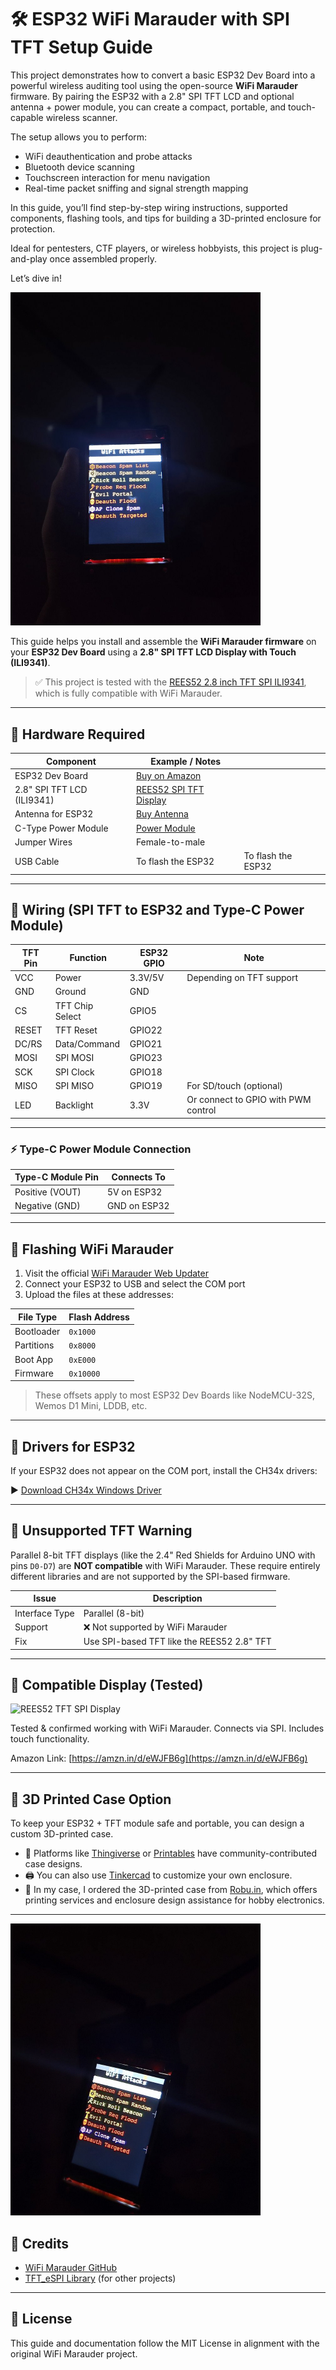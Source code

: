 # 🛠️ ESP32 WiFi Marauder with SPI TFT Setup Guide

This project demonstrates how to convert a basic ESP32 Dev Board into a powerful wireless auditing tool using the open-source **WiFi Marauder** firmware. By pairing the ESP32 with a 2.8" SPI TFT LCD and optional antenna + power module, you can create a compact, portable, and touch-capable wireless scanner.

The setup allows you to perform:

* WiFi deauthentication and probe attacks
* Bluetooth device scanning
* Touchscreen interaction for menu navigation
* Real-time packet sniffing and signal strength mapping

In this guide, you’ll find step-by-step wiring instructions, supported components, flashing tools, and tips for building a 3D-printed enclosure for protection.

Ideal for pentesters, CTF players, or wireless hobbyists, this project is plug-and-play once assembled properly.

Let’s dive in!

<img src="WiFi_Attack_Menu_1.jpg" width="400">

This guide helps you install and assemble the **WiFi Marauder firmware** on your **ESP32 Dev Board** using a **2.8" SPI TFT LCD Display with Touch (ILI9341)**.

> ✅ This project is tested with the [REES52 2.8 inch TFT SPI ILI9341](https://amzn.in/d/eWJFB6g), which is fully compatible with WiFi Marauder.

---

## 🧩 Hardware Required

| Component                  | Example / Notes                                     |                    |
| -------------------------- | --------------------------------------------------- | ------------------ |
| ESP32 Dev Board            | [Buy on Amazon](https://amzn.in/d/fklWb1S)          |                    |
| 2.8" SPI TFT LCD (ILI9341) | [REES52 SPI TFT Display](https://amzn.in/d/eWJFB6g) |                    |
| Antenna for ESP32          | [Buy Antenna](https://amzn.in/d/fNsxlLy)            |                    |
| C-Type Power Module        | [Power Module](https://amzn.in/d/gkDIozV)           |                    |
| Jumper Wires               | Female-to-male                                      |                    |
| USB Cable                  | To flash the ESP32                                  | To flash the ESP32 |

---

## 🔌 Wiring (SPI TFT to ESP32 and Type-C Power Module)

| TFT Pin | Function        | ESP32 GPIO | Note                                |
| ------- | --------------- | ---------- | ----------------------------------- |
| VCC     | Power           | 3.3V/5V    | Depending on TFT support            |
| GND     | Ground          | GND        |                                     |
| CS      | TFT Chip Select | GPIO5      |                                     |
| RESET   | TFT Reset       | GPIO22     |                                     |
| DC/RS   | Data/Command    | GPIO21     |                                     |
| MOSI    | SPI MOSI        | GPIO23     |                                     |
| SCK     | SPI Clock       | GPIO18     |                                     |
| MISO    | SPI MISO        | GPIO19     | For SD/touch (optional)             |
| LED     | Backlight       | 3.3V       | Or connect to GPIO with PWM control |

---

### ⚡ Type-C Power Module Connection

| Type-C Module Pin | Connects To  |
| ----------------- | ------------ |
| Positive (VOUT)   | 5V on ESP32  |
| Negative (GND)    | GND on ESP32 |

---

## 🚀 Flashing WiFi Marauder

1. Visit the official [WiFi Marauder Web Updater](https://github.com/justcallmekoko/ESP32Marauder/wiki/update-firmware#using-spacehuhn-web-updater)
2. Connect your ESP32 to USB and select the COM port
3. Upload the files at these addresses:

| File Type  | Flash Address |
| ---------- | ------------- |
| Bootloader | `0x1000`      |
| Partitions | `0x8000`      |
| Boot App   | `0xE000`      |
| Firmware   | `0x10000`     |

> These offsets apply to most ESP32 Dev Boards like NodeMCU-32S, Wemos D1 Mini, LDDB, etc.

---

## 🔧 Drivers for ESP32

If your ESP32 does not appear on the COM port, install the CH34x drivers:

▶️ [Download CH34x Windows Driver](https://github.com/justcallmekoko/ESP32Marauder/blob/master/Drivers/CH34x_Install_Windows_v3_4.EXE)

---

## 🛑 Unsupported TFT Warning

Parallel 8-bit TFT displays (like the 2.4" Red Shields for Arduino UNO with pins `D0-D7`) are **NOT compatible** with WiFi Marauder. These require entirely different libraries and are not supported by the SPI-based firmware.

| Issue          | Description                                |
| -------------- | ------------------------------------------ |
| Interface Type | Parallel (8-bit)                           |
| Support        | ❌ Not supported by WiFi Marauder           |
| Fix            | Use SPI-based TFT like the REES52 2.8" TFT |

---

## 📸 Compatible Display (Tested)

![REES52 TFT SPI Display](attachments/rees52-2.8-tft.jpg)

Tested & confirmed working with WiFi Marauder. Connects via SPI. Includes touch functionality.

Amazon Link: [https://amzn.in/d/eWJFB6g](https://amzn.in/d/eWJFB6g)

---

## 🧱 3D Printed Case Option

To keep your ESP32 + TFT module safe and portable, you can design a custom 3D-printed case.

* 🔧 Platforms like [Thingiverse](https://www.thingiverse.com/) or [Printables](https://www.printables.com/) have community-contributed case designs.
* 🖨️ You can also use [Tinkercad](https://www.tinkercad.com/) to customize your own enclosure.
* 🛒 In my case, I ordered the 3D-printed case from [Robu.in](https://robu.in/), which offers printing services and enclosure design assistance for hobby electronics.

---
<img src="WiFi_Attack_Menu_2.jpg" width="400">

## 🙌 Credits

* [WiFi Marauder GitHub](https://github.com/justcallmekoko/ESP32Marauder)
* [TFT\_eSPI Library](https://github.com/Bodmer/TFT_eSPI) (for other projects)

---

## 🧾 License

This guide and documentation follow the MIT License in alignment with the original WiFi Marauder project.
